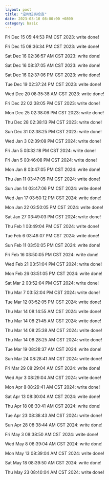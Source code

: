 ```yaml
---
layout: post
title: "定时任务检查"
date: 2023-03-10 08:00:00 +0800
category: basic
---
```

Fri Dec 15 05:44:53 PM CST 2023: write done!

Fri Dec 15 08:36:34 PM CST 2023: write done!

Sat Dec 16 02:36:57 AM CST 2023: write done!

Sat Dec 16 08:37:05 AM CST 2023: write done!

Sat Dec 16 02:37:06 PM CST 2023: write done!

Tue Dec 19 02:37:24 PM CST 2023: write done!

Wed Dec 20 08:35:38 AM CST 2023: write done!

Fri Dec 22 02:38:05 PM CST 2023: write done!

Mon Dec 25 02:38:06 PM CST 2023: write done!

Thu Dec 28 02:38:13 PM CST 2023: write done!

Sun Dec 31 02:38:25 PM CST 2023: write done!

Wed Jan  3 02:39:08 PM CST 2024: write done!

Fri Jan  5 03:32:18 PM CST 2024: write done!

Fri Jan  5 03:46:08 PM CST 2024: write done!

Mon Jan  8 03:47:05 PM CST 2024: write done!

Thu Jan 11 03:47:05 PM CST 2024: write done!

Sun Jan 14 03:47:06 PM CST 2024: write done!

Wed Jan 17 03:50:12 PM CST 2024: write done!

Mon Jan 22 03:50:05 PM CST 2024: write done!

Sat Jan 27 03:49:03 PM CST 2024: write done!

Thu Feb  1 03:49:04 PM CST 2024: write done!

Tue Feb  6 03:49:07 PM CST 2024: write done!

Sun Feb 11 03:50:05 PM CST 2024: write done!

Fri Feb 16 03:50:05 PM CST 2024: write done!

Wed Feb 21 03:51:04 PM CST 2024: write done!

Mon Feb 26 03:51:05 PM CST 2024: write done!

Sat Mar  2 03:52:04 PM CST 2024: write done!

Thu Mar  7 03:52:04 PM CST 2024: write done!

Tue Mar 12 03:52:05 PM CST 2024: write done!

Thu Mar 14 08:14:55 AM CST 2024: write done!

Thu Mar 14 08:21:45 AM CST 2024: write done!

Thu Mar 14 08:25:38 AM CST 2024: write done!

Thu Mar 14 08:28:25 AM CST 2024: write done!

Tue Mar 19 08:28:37 AM CST 2024: write done!

Sun Mar 24 08:28:41 AM CST 2024: write done!

Fri Mar 29 08:29:04 AM CST 2024: write done!

Wed Apr  3 08:29:04 AM CST 2024: write done!

Mon Apr  8 08:29:41 AM CST 2024: write done!

Sat Apr 13 08:30:04 AM CST 2024: write done!

Thu Apr 18 08:30:41 AM CST 2024: write done!

Tue Apr 23 08:38:43 AM CST 2024: write done!

Sun Apr 28 08:38:44 AM CST 2024: write done!

Fri May  3 08:38:50 AM CST 2024: write done!

Wed May  8 08:39:04 AM CST 2024: write done!

Mon May 13 08:39:04 AM CST 2024: write done!

Sat May 18 08:39:50 AM CST 2024: write done!

Thu May 23 08:40:04 AM CST 2024: write done!

